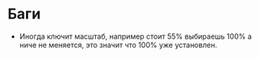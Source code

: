 # Баги
* Иногда ключит масштаб, например стоит 55% выбираешь 100% а ниче не меняется, это значит что 100% уже установлен.